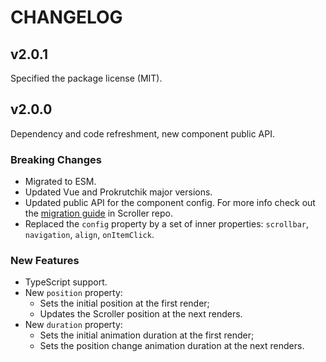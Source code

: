 # CHANGELOG

## v2.0.1

Specified the package license (MIT).

## v2.0.0

Dependency and code refreshment, new component public API.

### Breaking Changes

- Migrated to ESM.
- Updated Vue and Prokrutchik major versions.
- Updated public API for the component config. For more info check out the [migration guide](https://github.com/bespoyasov/scroller/blob/master/CHANGELOG.md#v300) in Scroller repo.
- Replaced the `config` property by a set of inner properties: `scrollbar`, `navigation`, `align`, `onItemClick`.

### New Features

- TypeScript support.
- New `position` property:
  - Sets the initial position at the first render;
  - Updates the Scroller position at the next renders.
- New `duration` property:
  - Sets the initial animation duration at the first render;
  - Sets the position change animation duration at the next renders.

